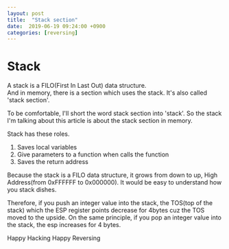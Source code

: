 ```yaml
---
layout: post
title:  "Stack section"
date:  2019-06-19 09:24:00 +0900
categories: [reversing]
---
```

# Stack
A stack is a FILO(First In Last Out) data structure.  
And in memory, there is a section which uses the stack. It's also called 'stack section'.  

To be comfortable, I'll short the word stack section into 'stack'. So the stack I'm talking about this article is about the stack section in memory.

Stack has these roles.  
1. Saves local variables
2. Give parameters to a function when calls the function
3. Saves the return address

Because the stack is a FILO data structure, it grows from down to up, High Address(from 0xFFFFFF to 0x000000). It would be easy to understand how you stack dishes. 

Therefore, if you push an integer value into the stack, the TOS(top of the stack) which the ESP register points decrease for 4bytes cuz the TOS moved to the upside.
On the same principle, if you pop an integer value into the stack, the esp increases for 4 bytes.

Happy Hacking Happy Reversing
